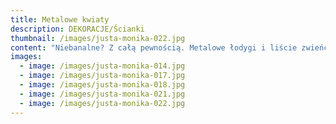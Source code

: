 ```yaml
---
title: Metalowe kwiaty
description: DEKORACJE/Ścianki
thumbnail: /images/justa-monika-022.jpg
content: "Niebanalne? Z całą pewnością. Metalowe łodygi i liście zwieńczone papierowymi kwiatami. Idealna dekoracja każdej plenerowej imprezy. Zaskoczy wszystkich gości.\n\n•\t materiał: łodygi wykonane z metalowego, skręconego pręta, kwiaty wykonane z papieru\n\n•\t kolor łodyg i liści: zielony\n\n•\t kolor kwiatów: ecru, środki kwiatów w kolorze starego złota\n\n•\t aranżacja składa się z 5 kwiatów\n\n•\twysokość łodyg (bez kwiatów): 180cm, 160cm, 140cm, 120cm, 100cm\n\n•\tcena wypożyczenia: 800 zł\n\n•\ttransport na terenie Wrocławia - gratis, poza terenem Wrocławia wyceniany jest indywidualnie\n\n•\tistnieje możliwość odbioru osobistego  \n\n•\tsprawdź dostępność w kalendarzu i dokonaj wstępnej rezerwacji\n\n•\twięcej  informacji znajdziesz w zakładce [JAK DZIAŁAMY](/form)"
images:
  - image: /images/justa-monika-014.jpg
  - image: /images/justa-monika-017.jpg
  - image: /images/justa-monika-018.jpg
  - image: /images/justa-monika-021.jpg
  - image: /images/justa-monika-022.jpg
---
```


